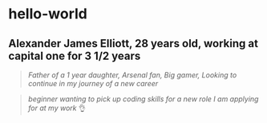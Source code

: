 # hello-world

## Alexander James Elliott, 28 years old, working at capital one for 3 1/2 years ##

>*Father of a 1 year daughter, Arsenal fan, Big gamer, Looking to continue in my journey of a new career*

>*beginner wanting to pick up coding skills for a new role I am applying for at my work* 👌

